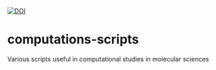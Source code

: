 [![DOI](https://zenodo.org/badge/96868812.svg)](https://zenodo.org/badge/latestdoi/96868812)

# computations-scripts
Various scripts useful in computational studies in molecular sciences
